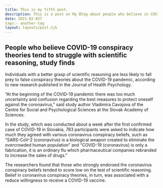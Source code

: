 ```yaml
---
title: This is my fifth post.
description: This is a post on My Blog about people who believe in COVID-19 consipracy theories.
date: 2021-02-027
tags:- another-tag
layout: layouts/post.njk
---
```


## People who believe COVID-19 conspiracy theories tend to struggle with scientific reasoning, study finds
Individuals with a better grasp of scientific reasoning are less likely to fall prey to false conspiracy theories about the COVID-19 pandemic, 
according to new research published in the Journal of Health Psychology.

“At the beginning of the COVID-19 pandemic there was too much uncertainty and confusion regarding the best measures to protect oneself against the coronavirus,”
 said study author Vladimira Cavojova of the Centre for Social and Psychological Sciences at the Slovak Academy of Sciences.

In the study, which was conducted about a week after the first confirmed case of COVID-19 in Slovakia,
 783 participants were asked to indicate how much they agreed with various coronavirus conspiracy beliefs,
 such as “SARS-CoV-2 (coronavirus) is a biological weapon created to eliminate the overcrowded human population” and “COVID-19 (coronavirus) is only a fabrication,
 it is an ordinary flu which pharmaceutical companies rebranded to increase the sales of drugs.”
 
 The researchers found that those who strongly endorsed the coronavirus conspiracy beliefs tended to score low on the test of scientific reasoning.
 Belief in coronavirus conspiracy theories, in turn, was associated with a reduce willingness to receive a COVID-19 vaccine.